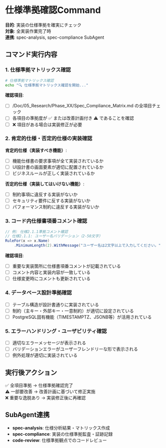 # 仕様準拠確認Command

**目的**: 実装の仕様準拠を確実にチェック  
**対象**: 全実装作業完了時  
**連携**: spec-analysis, spec-compliance SubAgent

## コマンド実行内容

### 1. 仕様準拠マトリックス確認
```bash
# 仕様準拠マトリックス確認
echo "🔍 仕様準拠マトリックス確認を開始..."
```

**確認項目**:
- [ ] /Doc/05_Research/Phase_XX/Spec_Compliance_Matrix.md の全項目チェック
- [ ] 各項目の準拠度が ✅ または改善計画付き ⚠️ であることを確認
- [ ] ❌ 項目がある場合は実装修正が必要

### 2. 肯定的仕様・否定的仕様の実装確認
**肯定的仕様（実装すべき機能）**:
- [ ] 機能仕様書の要求事項が全て実装されているか
- [ ] UI設計書の画面要素が適切に配置されているか
- [ ] ビジネスルールが正しく実装されているか

**否定的仕様（実装してはいけない機能）**:
- [ ] 制約事項に違反する実装がないか
- [ ] セキュリティ要件に反する実装がないか
- [ ] パフォーマンス制約に違反する実装がないか

### 3. コード内仕様書項番コメント確認
```csharp
// 例: 仕様2.1.1準拠コメント確認
// 仕様2.1.1: ユーザー名バリデーション（2-50文字）
RuleFor(x => x.Name)
    .MinimumLength(2).WithMessage("ユーザー名は2文字以上で入力してください。");
```

**確認項目**:
- [ ] 重要な実装箇所に仕様書項番コメントが記載されている
- [ ] コメント内容と実装内容が一致している
- [ ] 仕様変更時にコメントも更新されている

### 4. データベース設計準拠確認
- [ ] テーブル構造が設計書通りに実装されている
- [ ] 制約（主キー・外部キー・一意制約）が適切に設定されている
- [ ] PostgreSQL固有機能（TIMESTAMPTZ、JSONB等）が活用されている

### 5. エラーハンドリング・ユーザビリティ確認
- [ ] 適切なエラーメッセージが表示される
- [ ] バリデーションエラーがユーザーフレンドリーな形で表示される
- [ ] 例外処理が適切に実装されている

## 実行後アクション
✅ 全項目準拠 → 仕様準拠確認完了  
⚠️ 一部要改善 → 改善計画に基づいて修正実施  
❌ 重要な逸脱あり → 実装修正後に再確認

## SubAgent連携
- **spec-analysis**: 仕様分析結果・マトリックス作成
- **spec-compliance**: 実装の仕様準拠監査・証跡記録
- **code-review**: 仕様準拠観点でのコードレビュー